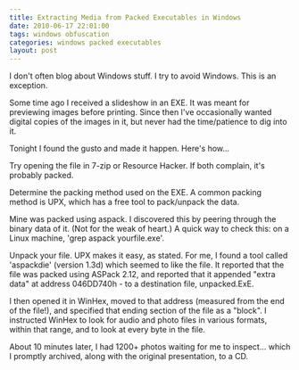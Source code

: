 ```yaml
---
title: Extracting Media from Packed Executables in Windows
date: 2010-06-17 22:01:00
tags: windows obfuscation
categories: windows packed executables
layout: post
---
```


I don't often blog about Windows stuff. I try to avoid Windows. This is an exception.

Some time ago I received a slideshow in an EXE. It was meant for previewing images before printing. Since then I've occasionally wanted digital copies of the images in it, but never had the time/patience to dig into it.

Tonight I found the gusto and made it happen. Here's how...

Try opening the file in 7-zip or Resource Hacker. If both complain, it's probably packed.

Determine the packing method used on the EXE. A common packing method is UPX, which has a free tool to pack/unpack the data.

Mine was packed using aspack. I discovered this by peering through the binary data of it. (Not for the weak of heart.) A quick way to check this: on a Linux machine, 'grep aspack yourfile.exe'.

Unpack your file. UPX makes it easy, as stated. For me, I found a tool called 'aspackdie' (version 1.3d) which seemed to like the file. It reported that the file was packed using ASPack 2.12, and reported that it appended "extra data" at address 046DD740h - to a destination file, unpacked.ExE.

I then opened it in WinHex, moved to that address (measured from the end of the file!), and specified that ending section of the file as a "block". I instructed WinHex to look for audio and photo files in various formats, within that range, and to look at every byte in the file.

About 10 minutes later, I had 1200+ photos waiting for me to inspect... which I promptly archived, along with the original presentation, to a CD.

